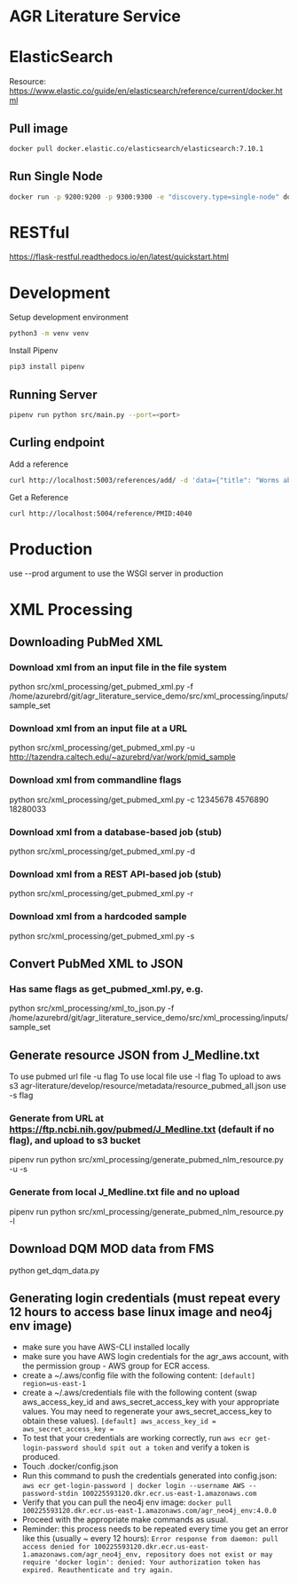 # AGR Literature Service

# ElasticSearch

Resource: https://www.elastic.co/guide/en/elasticsearch/reference/current/docker.html

## Pull image
```bash
docker pull docker.elastic.co/elasticsearch/elasticsearch:7.10.1
```


## Run Single Node

```bash
docker run -p 9200:9200 -p 9300:9300 -e "discovery.type=single-node" docker.elastic.co/elasticsearch/elasticsearch:7.10.1
```

# RESTful

https://flask-restful.readthedocs.io/en/latest/quickstart.html

# Development

Setup development environment

```bash
python3 -m venv venv
```

Install Pipenv

```bash
pip3 install pipenv
```

## Running Server

```bash
pipenv run python src/main.py --port=<port>
```

## Curling endpoint

Add a reference
```bash
curl http://localhost:5003/references/add/ -d 'data={"title": "Worms abi-1", "pubmed_id": "PMID:53e565", "mod": "WB", "pubmod_id": "WBPub:0e0000003"}' -X POST
```

Get a Reference
```bash
curl http://localhost:5004/reference/PMID:4040
```

# Production

use --prod argument to use the WSGI server in production


# XML Processing

## Downloading PubMed XML

### Download xml from an input file in the file system
python src/xml_processing/get_pubmed_xml.py -f /home/azurebrd/git/agr_literature_service_demo/src/xml_processing/inputs/sample_set

### Download xml from an input file at a URL
python src/xml_processing/get_pubmed_xml.py -u http://tazendra.caltech.edu/~azurebrd/var/work/pmid_sample

### Download xml from commandline flags
python src/xml_processing/get_pubmed_xml.py -c 12345678 4576890 18280033

### Download xml from a database-based job (stub)
python src/xml_processing/get_pubmed_xml.py -d

### Download xml from a REST API-based job (stub)
python src/xml_processing/get_pubmed_xml.py -r

### Download xml from a hardcoded sample
python src/xml_processing/get_pubmed_xml.py -s

## Convert PubMed XML to JSON

### Has same flags as get_pubmed_xml.py, e.g.
python src/xml_processing/xml_to_json.py  -f /home/azurebrd/git/agr_literature_service_demo/src/xml_processing/inputs/sample_set

## Generate resource JSON from J_Medline.txt
To use pubmed url file -u flag
To use local file use -l flag
To upload to aws s3 agr-literature/develop/resource/metadata/resource_pubmed_all.json use -s flag

### Generate from URL at https://ftp.ncbi.nih.gov/pubmed/J_Medline.txt (default if no flag), and upload to s3 bucket
pipenv run python src/xml_processing/generate_pubmed_nlm_resource.py -u -s

### Generate from local J_Medline.txt file and no upload
pipenv run python src/xml_processing/generate_pubmed_nlm_resource.py -l

## Download DQM MOD data from FMS
python get_dqm_data.py

## Generating login credentials (must repeat every 12 hours to access base linux image and neo4j env image)
- make sure you have AWS-CLI installed locally
- make sure you have AWS login credentials for the agr_aws account, with the permission group - AWS group for ECR access.
- create a ~/.aws/config file with the following content:
`[default]
region=us-east-1`
- create a ~/.aws/credentials file with the following content (swap aws_access_key_id and aws_secret_access_key with your appropriate values.  You may need to regenerate your aws_secret_access_key to obtain these values).
`[default]
aws_access_key_id =
aws_secret_access_key = `
-  To test that your credentials are working correctly, run `aws ecr get-login-password should spit out a token` and verify a token is produced.
- Touch .docker/config.json
- Run this command to push the credentials generated into config.json:
`aws ecr get-login-password | docker login --username AWS --password-stdin 100225593120.dkr.ecr.us-east-1.amazonaws.com`
- Verify that you can pull the neo4j env image:
`docker pull 100225593120.dkr.ecr.us-east-1.amazonaws.com/agr_neo4j_env:4.0.0`
- Proceed with the appropriate make commands as usual.
- Reminder: this process needs to be repeated every time you get an error like this (usually ~ every 12 hours):
`Error response from daemon: pull access denied for 100225593120.dkr.ecr.us-east-1.amazonaws.com/agr_neo4j_env, repository does not exist or may require 'docker login': denied: Your authorization token has expired. Reauthenticate and try again.`
